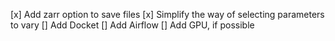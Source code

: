 [x] Add zarr option to save files
[x] Simplify the way of selecting parameters to vary
[] Add Docket
[] Add Airflow
[] Add GPU, if possible